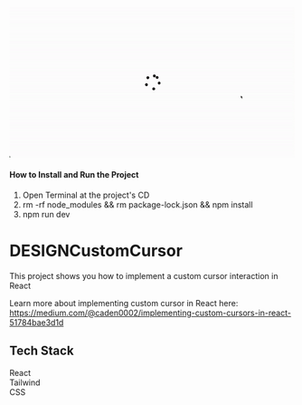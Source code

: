 ![](https://github.com/Caden0002/DESIGNLoaderLDRS/blob/main/LoaderLDRS.gif)
#### How to Install and Run the Project ####
1. Open Terminal at the project's CD<br />
2. rm -rf node_modules && rm package-lock.json && npm install<br />
3. npm run dev<br />


# DESIGNCustomCursor
This project shows you how to implement a custom cursor interaction in React <br />

Learn more about implementing custom cursor in React here:<br />
https://medium.com/@caden0002/implementing-custom-cursors-in-react-51784bae3d1d


## Tech Stack ##
React<br />
Tailwind<br />
CSS<br />





